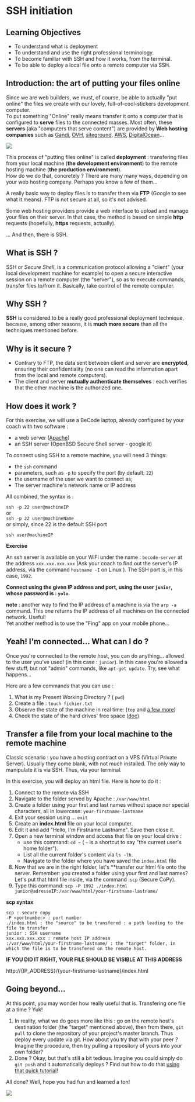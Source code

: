 # SSH initiation

## Learning Objectives

- To understand what is deployment
- To understand and use the right professional terminology.
- To become familiar with SSH and how it works, from the terminal.
- To be able to deploy a local file onto a remote computer via SSH.

## Introduction: the art of putting your files online

Since we are web builders, we must, of course, be able to actually "put online" the files we create with our lovely, full-of-cool-stickers development computer.  
To put something "Online" really means transfer it onto a computer that is configured to **serve** files to the connected masses. Most often, these **servers** (aka "computers that serve content") are provided by **Web hosting companies** such as [Gandi](https://gandi.net), [OVH](https://www.ovh.com/fr/), [siteground](https://www.siteground.com/), [AWS](https://aws.amazon.com/fr/), [DigitalOcean](https://www.digitalocean.com/)...

![](./assets/infographics_local_production.png)


This process of "putting files online" is called **deployment** : transfering files from your local machine (**the development environment**) to the remote hosting machine (**the production environment**).  
How do we do that, concretely ? There are many many ways, depending on your web hosting company. Perhaps you know a few of them...  

A really basic way to deploy files is to transfer them via **FTP** (Google to see what it means). FTP is not secure at all, so it's not advised. 

Some web hosting providers provide a web interface to upload and manage your files on their server. In that case, the method is based on simple **http** requests (hopefully, **https** requests, actually).

... And then, there is SSH. 

## What is SSH ?
SSH or *Secure Shell*, is a communication protocol allowing a "client" (your local development machine for example) to open a secure interactive session on a remote computer (the "server"), so as to execute commands, transfer files to/from it. Basically, take control of the remote computer. 

## Why SSH ?
 **SSH** is considered to be a really good professional deployment technique, because, among other reasons, it is **much more secure** than all the techniques mentioned before. 

## Why is it secure ?

- Contrary to FTP, the data sent between client and server are **encrypted**, ensuring their confidentiality (no one can read the information apart from the local and remote computers).
- The client and server **mutually authenticate themselves** : each verifies that the other machine is the authorized one. 

## How does it work ? 

For this exercise, we will use a BeCode laptop, already configured by your coach with two software : 

- a web server ([Apache](https://fr.wikipedia.org/wiki/Apache_HTTP_Server))
- an SSH server (OpenBSD Secure Shell server - google it)

To connect using SSH to a remote machine, you will need 3 things: 

- the `ssh` command
- parameters, such as `-p` to specify the port (by default: `22`)
- the username of the user we want to connect as;
- The server machine's network name or IP address

All combined, the syntax is : 

`ssh -p 22 user@machineIP`  
or  
`ssh -p 22 user@machineName`  
or simply, since 22 is the default SSH port  

`ssh user@machineIP` 

**Exercise**  

An ssh server is available on your WiFi under the name : `becode-server` at the address `xxx.xxx.xxx.xxx` 
(Ask your coach to find out the server's IP address, via the command  `hostname -I` on Linux ). The SSH port is, in this case, `1992`.

**Connect using the given IP address and port,  using the user `junior`, whose password is : `yolo`.**


**note** : another way to find the IP address of a machine is via the `arp -a` command. This one returns the IP address of all machines on the connected network. Useful!  
Yet another method is to use the "Fing" app on your mobile phone...

## Yeah! I'm connected... What can I do ?

Once you're connected to the remote host, you can do anything... allowed to the user you've used! (in this case : `junior`). In this case you're allowed a few stuff, but not "admin" commands, like `apt-get update`. Try, see what happens...

Here are a few commands that you can use : 

1. What is my Present Working Directory ?  ( `pwd`)
2. Create a file : `touch fichier.txt`
3. Observe the state of the machine in real time:  (`top` and [a few more](https://www.howtogeek.com/107217/how-to-manage-processes-from-the-linux-terminal-10-commands-you-need-to-know/))
4. Check the state of the hard drives' free space ([doc](https://askubuntu.com/questions/432836/how-can-i-check-disk-space-used-in-a-partition-using-the-terminal-in-ubuntu-12-0/432842))

## Transfer a file from your local machine to the remote machine

Classic scenario : you have a hosting contract on a VPS (Virtual Private Server). Usually they come blank, with not much installed. The only way to manipulate it is via SSH. Thus, via your terminal.

In this exercise, you will deploy an html file. Here is how to do it : 

1. Connect to the remote via SSH
2. Navigate to the folder served by Apache : `/var/www/html`
2. Create a folder using your first and last names without space nor special characters, all in lowercase: `your-firstname-lastname`
1. Exit your session using ... `exit`
1. Create an **index.html** file on your local computer. 
2. Edit it and add "Hello, I'm Firstname Lastname". Save then close it.
3. Open a new terminal window and access that file on your local drive : 
   - use this command: `cd ~` ( `~` is a shortcut to say "the current user's home folder").
   - List all the current folder's content via `ls -lh`. 
   - Navigate to the folder where you have saved the `index.html` file
1. Now that we are in the right folder, let's **transfer our html file onto the server. Remember: you created a folder using your first and last names? Let's put that html file inside, via the command :`scp` (Secure CoPy).  
2. Type this command: `scp -P 1992 ./index.html junior@adresseIP:/var/www/html/your-firstname-lastname/`

**scp syntax**  

```
scp : secure copy 
-P <portnumber> : port number
./index.html : the "source" to be transfered : a path leading to the file to transfer
junior : SSH username  
xxx.xxx.xxx.xxx : remote host IP address
:/var/www/html/your-firstname-lastname/ : the "target" folder, in which the file is to be transfered on the remote host. 
```

**IF YOU DID IT RIGHT, YOUR FILE SHOULD BE VISIBLE AT THIS ADDRESS**

http://{IP_ADDRESS}/{your-firstname-lastname}/index.html

## Going beyond...

At this point, you may wonder how really useful that is. Transfering one file at a time ? Yuk!   

1. In reality, what we do goes more like this : go on the remote host's destination folder (the "target" mentioned above), then from there, `git pull` to clone the repository of your project's master branch. Thus deploy every update via git. 
How about you try that with your peer ? Imagine the procedure, then try pulling a repository of yours into your own folder?
2. Done ? Okay, but that's still a bit tedious. Imagine you could simply do `git push` and it automatically deploys ? Find out how to do that [using that quick tutorial](https://dev.to/pixeline/deploy-an-application-automatically-using-github-hooks-50fd)!

All done? Well, hope you had fun and learned a ton!

![](./assets/redpill.gif)
